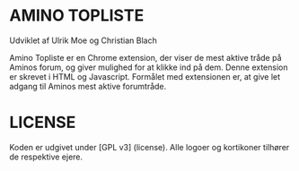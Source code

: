 AMINO TOPLISTE
============

Udviklet af Ulrik Moe og Christian Blach

Amino Topliste er en Chrome extension, der viser de mest aktive tråde på Aminos forum, og giver mulighed for at klikke ind på dem. Denne extension er skrevet i HTML og Javascript. Formålet med extensionen er, at give let adgang til Aminos mest aktive forumtråde.


LICENSE
============
Koden er udgivet under [GPL v3] (license). Alle logoer og kortikoner tilhører de respektive ejere.
 
 
 
 
